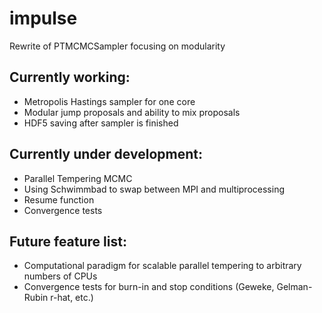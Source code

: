 # impulse
 Rewrite of PTMCMCSampler focusing on modularity

## Currently working:
  * Metropolis Hastings sampler for one core
  * Modular jump proposals and ability to mix proposals
  * HDF5 saving after sampler is finished

## Currently under development:
  * Parallel Tempering MCMC
  * Using Schwimmbad to swap between MPI and multiprocessing
  * Resume function
  * Convergence tests

## Future feature list:
  * Computational paradigm for scalable parallel tempering to arbitrary numbers of CPUs
  * Convergence tests for burn-in and stop conditions (Geweke, Gelman-Rubin r-hat, etc.)
